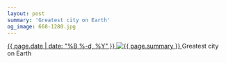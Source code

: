 ```yaml
---
layout: post
summary: 'Greatest city on Earth'
og_image: 668-1280.jpg
---
```


<p>
 <time>
  <a href="/668">
   {{ page.date | date: "%B %-d, %Y" }}
  </a>
 </time>
 <a href="/668">
  <img alt="{{ page.summary }}" sizes="(min-width: 700px) 50vw, calc(100vw - 2rem)" src="{{ site.assets_url }}/668-640.jpg" srcset="{{ site.assets_url }}/668-320.jpg 320w, {{ site.assets_url }}/668-640.jpg 640w, {{ site.assets_url }}/668-960.jpg 960w, {{ site.assets_url }}/668-1280.jpg 1280w"/>
 </a>
 <span>
  Greatest city on Earth
 </span>
</p>
